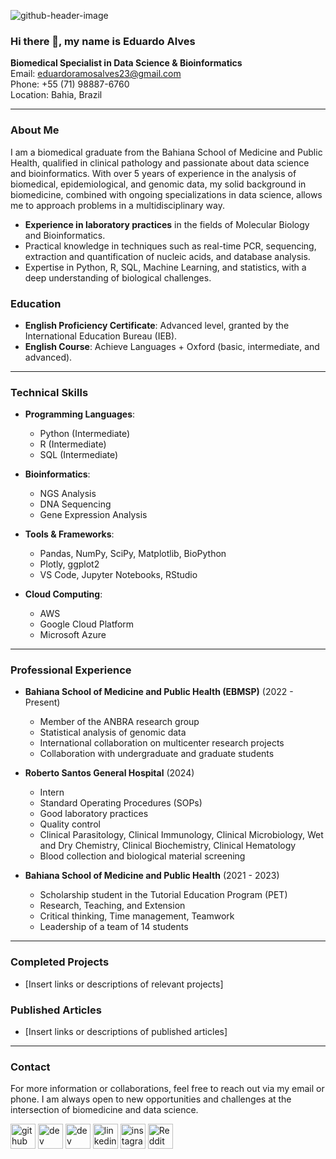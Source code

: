 ![github-header-image](https://github.com/user-attachments/assets/673ae8b4-79e6-48b6-8f24-d06e5a373057)
  
### Hi there 👋, my name is Eduardo Alves

**Biomedical Specialist in Data Science & Bioinformatics**  
Email: [eduardoramosalves23@gmail.com](mailto:eduardoramosalves23@gmail.com)  
Phone: +55 (71) 98887-6760  
Location: Bahia, Brazil  

---

### About Me

I am a biomedical graduate from the Bahiana School of Medicine and Public Health, qualified in clinical pathology and passionate about data science and bioinformatics. With over 5 years of experience in the analysis of biomedical, epidemiological, and genomic data, my solid background in biomedicine, combined with ongoing specializations in data science, allows me to approach problems in a multidisciplinary way.

- **Experience in laboratory practices** in the fields of Molecular Biology and Bioinformatics.
- Practical knowledge in techniques such as real-time PCR, sequencing, extraction and quantification of nucleic acids, and database analysis.
- Expertise in Python, R, SQL, Machine Learning, and statistics, with a deep understanding of biological challenges.

### Education

- **English Proficiency Certificate**: Advanced level, granted by the International Education Bureau (IEB).
- **English Course**: Achieve Languages + Oxford (basic, intermediate, and advanced).

---

### Technical Skills

- **Programming Languages**:
  - Python (Intermediate)
  - R (Intermediate)
  - SQL (Intermediate)

- **Bioinformatics**:
  - NGS Analysis
  - DNA Sequencing
  - Gene Expression Analysis

- **Tools & Frameworks**:
  - Pandas, NumPy, SciPy, Matplotlib, BioPython
  - Plotly, ggplot2
  - VS Code, Jupyter Notebooks, RStudio

- **Cloud Computing**:
  - AWS
  - Google Cloud Platform
  - Microsoft Azure

---

### Professional Experience

- **Bahiana School of Medicine and Public Health (EBMSP)** (2022 - Present)
  - Member of the ANBRA research group
  - Statistical analysis of genomic data
  - International collaboration on multicenter research projects
  - Collaboration with undergraduate and graduate students

- **Roberto Santos General Hospital** (2024)
  - Intern
  - Standard Operating Procedures (SOPs)
  - Good laboratory practices
  - Quality control
  - Clinical Parasitology, Clinical Immunology, Clinical Microbiology, Wet and Dry Chemistry, Clinical Biochemistry, Clinical Hematology
  - Blood collection and biological material screening

- **Bahiana School of Medicine and Public Health** (2021 - 2023)
  - Scholarship student in the Tutorial Education Program (PET)
  - Research, Teaching, and Extension
  - Critical thinking, Time management, Teamwork
  - Leadership of a team of 14 students

---

### Completed Projects

- [Insert links or descriptions of relevant projects]

### Published Articles

- [Insert links or descriptions of published articles]

---

### Contact

For more information or collaborations, feel free to reach out via my email or phone. I am always open to new opportunities and challenges at the intersection of biomedicine and data science.


[<img src='https://cdn.jsdelivr.net/npm/simple-icons@3.0.1/icons/github.svg' alt='github' height='40'>](https://github.com/eduramosalves)  [<img src='https://cdn.jsdelivr.net/npm/simple-icons@3.0.1/icons/dev-dot-to.svg' alt='dev' height='40'>](https://dev.to/eduramosalves)  [<img src='https://cdn.jsdelivr.net/npm/simple-icons@3.0.1/icons/hashnode.svg' alt='dev' height='40'>](eduramos23)  [<img src='https://cdn.jsdelivr.net/npm/simple-icons@3.0.1/icons/linkedin.svg' alt='linkedin' height='40'>](https://www.linkedin.com/in/eduardo-alves-418757227/)  [<img src='https://cdn.jsdelivr.net/npm/simple-icons@3.0.1/icons/instagram.svg' alt='instagram' height='40'>](https://www.instagram.com/edur.ramos/)  [<img src='https://cdn.jsdelivr.net/npm/simple-icons@3.0.1/icons/reddit.svg' alt='Reddit' height='40'>](https://www.reddit.com/user/Winter_Collection807 ) 
